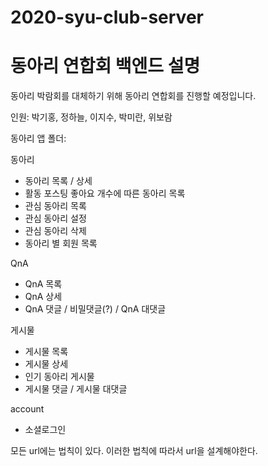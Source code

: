 # 2020-syu-club-server

# 동아리 연합회 백엔드 설명

동아리 박람회를 대체하기 위해 동아리 연합회를 진행할 예정입니다. 

인원: 박기홍, 정하늘, 이지수, 박미란, 위보람

동아리 앱 폴더:

동아리

- 동아리 목록 / 상세
- 활동 포스팅 좋아요 개수에 따른 동아리 목록
- 관심 동아리 목록
- 관심 동아리 설정
- 관심 동아리 삭제
- 동아리 별 회원 목록

QnA

- QnA 목록
- QnA 상세
- QnA 댓글 / 비밀댓글(?) / QnA 대댓글

게시물

- 게시물 목록
- 게시물 상세
- 인기 동아리 게시물
- 게시물 댓글 / 게시물 대댓글

account

- 소셜로그인

모든 url에는 법칙이 있다. 이러한 법칙에 따라서 url을 설계해야한다.

